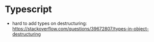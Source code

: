 # Typescript 

- hard to add types on destructuring: https://stackoverflow.com/questions/39672807/types-in-object-destructuring
